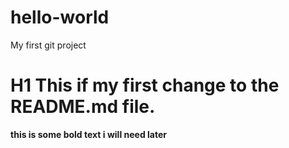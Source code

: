 # hello-world
My first git project
# H1 This if my first change to the README.md file.
**this is some bold text i will need later**
